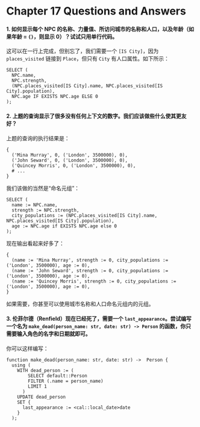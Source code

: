# Chapter 17 Questions and Answers

#### 1. 如何显示每个 NPC 的名称、力量值、所访问城市的名称和人口，以及年龄（如果年龄 = `{}`，则显示 0）？试试只用单行代码。

这可以在一行上完成，但别忘了，我们需要一个 `[IS City]`，因为 `places_visited` 链接到 `Place`，但只有 `City` 有人口属性。如下所示：

```edgeql
SELECT (
  NPC.name,
  NPC.strength,
  (NPC.places_visited[IS City].name, NPC.places_visited[IS City].population),
  NPC.age IF EXISTS NPC.age ELSE 0
);
```

#### 2. 上题的查询显示了很多没有任何上下文的数字。我们应该做些什么使其更友好？

上题的查询的执行结果是：

```
{
  ('Mina Murray', 0, ('London', 3500000), 0),
  ('John Seward', 0, ('London', 3500000), 0),
  ('Quincey Morris', 0, ('London', 3500000), 0),
  # ...
}
```

我们该做的当然是“命名元组”：

```edgeql
SELECT (
  name := NPC.name,
  strength := NPC.strength,
  city_populations := (NPC.places_visited[IS City].name, NPC.places_visited[IS City].population),
  age := NPC.age if EXISTS NPC.age else 0
);
```

现在输出看起来好多了：

```
{
  (name := 'Mina Murray', strength := 0, city_populations := ('London', 3500000), age := 0),
  (name := 'John Seward', strength := 0, city_populations := ('London', 3500000), age := 0),
  (name := 'Quincey Morris', strength := 0, city_populations := ('London', 3500000), age := 0),
}
```

如果需要，你甚至可以使用城市名称和人口命名元组内的元组。

#### 3. 伦菲尔德（Renfield）现在已经死了，需要一个 `last_appearance`。尝试编写一个名为 `make_dead(person_name: str, date: str) -> Person` 的函数，你只需要输入角色的名字和日期就即可。

你可以这样编写：

```sdl
function make_dead(person_name: str, date: str) ->  Person {
  using (
    WITH dead_person := (
        SELECT default::Person
        FILTER (.name = person_name)
        LIMIT 1
      )
    UPDATE dead_person
    SET {
      last_appearance := <cal::local_date>date
    }
  );
```
